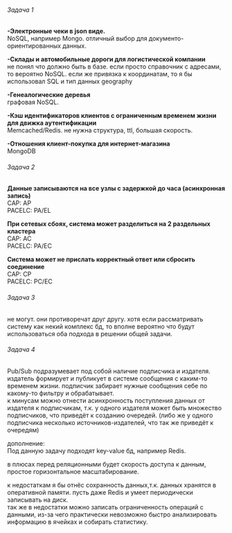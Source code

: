 ###### Задача 1

**-Электронные чеки в json виде.** 
<br>NoSQL, например Mongo. отличный выбор для документо-ориентированных данных.


**-Склады и автомобильные дороги для логистической компании**
<br>не понял что должно быть в базе. если просто справочник с адресами, то вероятно NoSQL. 
если же привязка к координатам, то я бы использовал SQL и тип данных geography 

**-Генеалогические деревья**
<br>графовая NoSQL.

**-Кэш идентификаторов клиентов с ограниченным временем жизни для движка аутентификации**
<br>Memcached/Redis. не нужна структура, ttl, большая скорость.

**-Отношения клиент-покупка для интернет-магазина**
<br>MongoDB


###### Задача 2

**Данные записываются на все узлы с задержкой до часа (асинхронная запись)**
<br>CAP: AP
<br>PACELC: PA/EL


**При сетевых сбоях, система может разделиться на 2 раздельных кластера**
<br>CAP: AC 
<br>PACELC: PA/EC

**Система может не прислать корректный ответ или сбросить соединение**
<br>CAP: CP
<br>PACELC: PC/EC

###### Задача 3
не могут. они противоречат друг другу. 
хотя если рассматривать систему как некий комплекс бд, то вполне вероятно что будут использоваться оба подхода в решении общей задачи.

###### Задача 4

Pub/Sub подразумевает под собой наличие подписчика и издателя. 
издатель формирует и публикует в системе сообщения с каким-то временем жизни. 
подписчик забирает нужные сообщения себе по какому-то фильтру и обрабатывает.
<br>к минусам можно отнести асинхронность поступления данных от издателя к подписчикам, т.к. у одного издателя может быть множество подписчиков, что приведёт к созданию очередей. (либо же у одного подписчика несколько источников-издателей, что так же приведёт к очередям)

дополнение:
<br>Под данную задачу подходят key-value бд, например Redis. 
<p>в плюсах перед реляционными будет скорость доступа к данным, простое горизонтальное масштабирование.
<p>к недостаткам я бы отнёс сохранность данных,т.к. данных хранятся в оперативной памяти. пусть даже Redis и умеет периодически записывать на диск. 
<br>так же в недостатки можно записать ограниченность операций с данными, из-за чего практически невозможно быстро анализировать информацию в ячейках и собирать статистику.